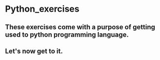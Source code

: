 # Python_exercises

## These exercises come with a purpose of getting used to python programming language. 

## Let's now get to it.


